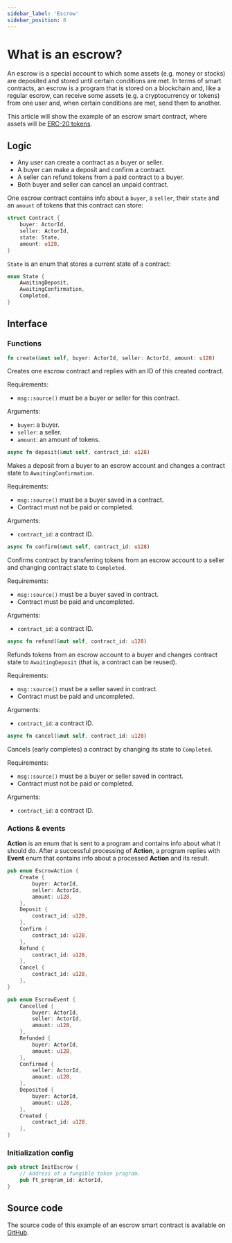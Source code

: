 ```yaml
---
sidebar_label: 'Escrow'
sidebar_position: 8
---
```


# What is an escrow?
An escrow is a special account to which some assets (e.g. money or stocks) are deposited and stored until certain conditions are met. In terms of smart contracts, an escrow is a program that is stored on a blockchain and, like a regular escrow, can receive some assets (e.g. a cryptocurrency or tokens) from one user and, when certain conditions are met, send them to another.

This article will show the example of an escrow smart contract, where assets will be [ERC-20 tokens](https://eips.ethereum.org/EIPS/eip-20).

## Logic
* Any user can create a contract as a buyer or seller.
* A buyer can make a deposit and confirm a contract.
* A seller can refund tokens from a paid contract to a buyer.
* Both buyer and seller can cancel an unpaid contract.

One escrow contract contains info about a `buyer`, a `seller`, their `state` and an `amount` of tokens that this contract can store:

```rust
struct Contract {
    buyer: ActorId,
    seller: ActorId,
    state: State,
    amount: u128,
}
```

`State` is an enum that stores a current state of a contract:
```rust
enum State {
    AwaitingDeposit,
    AwaitingConfirmation,
    Completed,
}
```

## Interface
### Functions
```rust
fn create(&mut self, buyer: ActorId, seller: ActorId, amount: u128)
```

Creates one escrow contract and replies with an ID of this created contract.

Requirements:
* `msg::source()` must be a buyer or seller for this contract.

Arguments:
* `buyer`: a buyer.
* `seller`: a seller.
* `amount`: an amount of tokens.

```rust
async fn deposit(&mut self, contract_id: u128)
```

Makes a deposit from a buyer to an escrow account
and changes a contract state to `AwaitingConfirmation`.

Requirements:
* `msg::source()` must be a buyer saved in a contract.
* Contract must not be paid or completed.

Arguments:
* `contract_id`: a contract ID.

```rust
async fn confirm(&mut self, contract_id: u128)
```

Confirms contract by transferring tokens from an escrow account
to a seller and changing contract state to `Completed`.

Requirements:
* `msg::source()` must be a buyer saved in contract.
* Contract must be paid and uncompleted.

Arguments:
* `contract_id`: a contract ID.

```rust
async fn refund(&mut self, contract_id: u128)
```

Refunds tokens from an escrow account to a buyer
and changes contract state to `AwaitingDeposit`
(that is, a contract can be reused).

Requirements:
* `msg::source()` must be a seller saved in contract.
* Contract must be paid and uncompleted.

Arguments:
* `contract_id`: a contract ID.

```rust
async fn cancel(&mut self, contract_id: u128)
```

Cancels (early completes) a contract by changing its state to `Completed`.

Requirements:
* `msg::source()` must be a buyer or seller saved in contract.
* Contract must not be paid or completed.

Arguments:
* `contract_id`: a contract ID.

### Actions & events
**Action** is an enum that is sent to a program and contains info about what it should do. After a successful processing of **Action**, a program replies with **Event** enum that contains info about a processed **Action** and its result.

```rust
pub enum EscrowAction {
    Create {
        buyer: ActorId,
        seller: ActorId,
        amount: u128,
    },
    Deposit {
        contract_id: u128,
    },
    Confirm {
        contract_id: u128,
    },
    Refund {
        contract_id: u128,
    },
    Cancel {
        contract_id: u128,
    },
}
```

```rust
pub enum EscrowEvent {
    Cancelled {
        buyer: ActorId,
        seller: ActorId,
        amount: u128,
    },
    Refunded {
        buyer: ActorId,
        amount: u128,
    },
    Confirmed {
        seller: ActorId,
        amount: u128,
    },
    Deposited {
        buyer: ActorId,
        amount: u128,
    },
    Created {
        contract_id: u128,
    },
}
```

### Initialization config
```rust
pub struct InitEscrow {
    // Address of a fungible token program.
    pub ft_program_id: ActorId,
}
```

## Source code
The source code of this example of an escrow smart contract is available on [GitHub](https://github.com/gear-tech/apps/blob/master/escrow).
